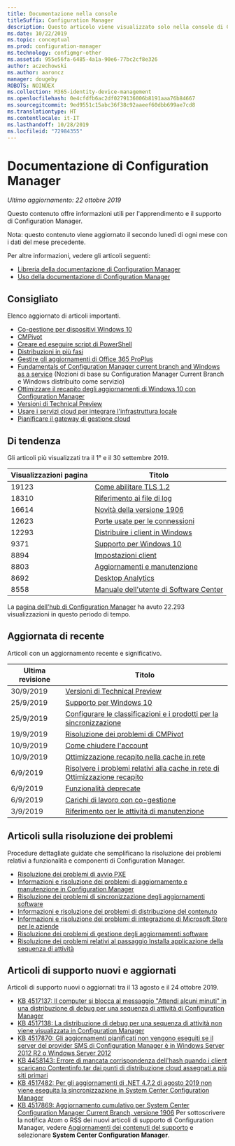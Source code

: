 ```yaml
---
title: Documentazione nella console
titleSuffix: Configuration Manager
description: Questo articolo viene visualizzato solo nella console di Configuration Manager.
ms.date: 10/22/2019
ms.topic: conceptual
ms.prod: configuration-manager
ms.technology: configmgr-other
ms.assetid: 955e56fa-6485-4a1a-90e6-77bc2cf8e326
author: aczechowski
ms.author: aaroncz
manager: dougeby
ROBOTS: NOINDEX
ms.collection: M365-identity-device-management
ms.openlocfilehash: 0e4cfdfb6ac2df0279136006b8191aaa76b84667
ms.sourcegitcommit: 9ed9551c15abc36f38c92aaeef60dbb699ae7cd8
ms.translationtype: HT
ms.contentlocale: it-IT
ms.lasthandoff: 10/28/2019
ms.locfileid: "72984355"
---
```

<!-- 
- Feature 1357546
- This page displays in-console, under the Community workspace, Documentation node. 
- Don't use any relative links; must be full https://docs.microsoft.com and language neutral
- Process: https://microsoft.sharepoint.com/teams/ConfigMgr/Documents/ContentPub/Data%20collection%20process%20for%20Feature%201357546%20In-console%20documentation.docx?web=1
-->

# <a name="configuration-manager-documentation"></a>Documentazione di Configuration Manager

*Ultimo aggiornamento: 22 ottobre 2019*

Questo contenuto offre informazioni utili per l'apprendimento e il supporto di Configuration Manager.

Nota: questo contenuto viene aggiornato il secondo lunedì di ogni mese con i dati del mese precedente.

Per altre informazioni, vedere gli articoli seguenti:

- [Libreria della documentazione di Configuration Manager](https://docs.microsoft.com/sccm)  
- [Uso della documentazione di Configuration Manager](https://docs.microsoft.com/sccm/core/understand/use-docs)

## <a name="recommended"></a>Consigliato

Elenco aggiornato di articoli importanti.

- [Co-gestione per dispositivi Windows 10](https://docs.microsoft.com/sccm/comanage/overview)  
- [CMPivot](https://docs.microsoft.com/sccm/core/servers/manage/cmpivot)  
- [Creare ed eseguire script di PowerShell](https://docs.microsoft.com/sccm/apps/deploy-use/create-deploy-scripts)  
- [Distribuzioni in più fasi](https://docs.microsoft.com/sccm/osd/deploy-use/create-phased-deployment-for-task-sequence)  
- [Gestire gli aggiornamenti di Office 365 ProPlus](https://docs.microsoft.com/sccm/sum/deploy-use/manage-office-365-proplus-updates)  
- [Fundamentals of Configuration Manager current branch and Windows as a service](https://docs.microsoft.com/sccm/core/understand/configuration-manager-and-windows-as-service) (Nozioni di base su Configuration Manager Current Branch e Windows distribuito come servizio)
- [Ottimizzare il recapito degli aggiornamenti di Windows 10 con Configuration Manager](https://docs.microsoft.com/sccm/sum/deploy-use/optimize-windows-10-update-delivery)
- [Versioni di Technical Preview](https://docs.microsoft.com/sccm/core/get-started/technical-preview)
- [Usare i servizi cloud per integrare l'infrastruttura locale](https://docs.microsoft.com/sccm/core/understand/use-cloud-services)
- [Pianificare il gateway di gestione cloud](https://docs.microsoft.com/sccm/core/clients/manage/plan-cloud-management-gateway)

## <a name="trending"></a>Di tendenza

Gli articoli più visualizzati tra il 1° e il 30 settembre 2019.

| Visualizzazioni pagina | Titolo |
|------------|-------|
| 19123 | [Come abilitare TLS 1.2](https://docs.microsoft.com/sccm/core/plan-design/security/enable-tls-1-2) |
| 18310 | [Riferimento ai file di log](https://docs.microsoft.com/sccm/core/plan-design/hierarchy/log-files) |
| 16614 | [Novità della versione 1906](https://docs.microsoft.com/sccm/core/plan-design/changes/whats-new-in-version-1906) |
| 12623 | [Porte usate per le connessioni](https://docs.microsoft.com/sccm/core/plan-design/hierarchy/ports) |
| 12293 | [Distribuire i client in Windows](https://docs.microsoft.com/sccm/core/clients/deploy/deploy-clients-to-windows-computers) |
| 9371 | [Supporto per Windows 10](https://docs.microsoft.com/sccm/core/plan-design/configs/support-for-windows-10) |
| 8894 | [Impostazioni client](https://docs.microsoft.com/sccm/core/clients/deploy/about-client-settings) |
| 8803 | [Aggiornamenti e manutenzione](https://docs.microsoft.com/sccm/core/servers/manage/updates) |
| 8692 | [Desktop Analytics](https://docs.microsoft.com/sccm/desktop-analytics/overview) |
| 8558 | [Manuale dell'utente di Software Center](https://docs.microsoft.com/sccm/core/understand/software-center) |

La [pagina dell'hub di Configuration Manager](https://docs.microsoft.com/sccm/) ha avuto 22.293 visualizzazioni in questo periodo di tempo.

## <a name="recently-updated"></a>Aggiornata di recente

Articoli con un aggiornamento recente e significativo.

| Ultima revisione | Titolo |
|---------------|-------|
| 30/9/2019 | [Versioni di Technical Preview](https://docs.microsoft.com/sccm/core/get-started/technical-preview) |
| 25/9/2019 | [Supporto per Windows 10](https://docs.microsoft.com/sccm/core/plan-design/configs/support-for-windows-10) |
| 25/9/2019 | [Configurare le classificazioni e i prodotti per la sincronizzazione](https://docs.microsoft.com/sccm/sum/get-started/configure-classifications-and-products) |
| 19/9/2019 | [Risoluzione dei problemi di CMPivot](https://docs.microsoft.com/sccm/core/servers/manage/cmpivot-tsg) |
| 10/9/2019 | [Come chiudere l'account](https://docs.microsoft.com/sccm/desktop-analytics/account-close) |
| 10/9/2019 | [Ottimizzazione recapito nella cache in rete](https://docs.microsoft.com/sccm/core/plan-design/hierarchy/delivery-optimization-in-network-cache) |
| 6/9/2019 | [Risolvere i problemi relativi alla cache in rete di Ottimizzazione recapito](https://docs.microsoft.com/sccm/core/servers/deploy/configure/troubleshoot-delivery-optimization-in-network-cache) |
| 6/9/2019 | [Funzionalità deprecate](https://docs.microsoft.com/sccm/core/plan-design/changes/deprecated/removed-and-deprecated-cmfeatures) |
| 6/9/2019 | [Carichi di lavoro con co-gestione](https://docs.microsoft.com/sccm/comanage/workloads) |
| 3/9/2019 | [Riferimento per le attività di manutenzione](https://docs.microsoft.com/sccm/core/servers/manage/reference-for-maintenance-tasks) |

## <a name="troubleshooting-articles"></a>Articoli sulla risoluzione dei problemi

Procedure dettagliate guidate che semplificano la risoluzione dei problemi relativi a funzionalità e componenti di Configuration Manager.

- [Risoluzione dei problemi di avvio PXE](https://support.microsoft.com/help/4468612)
- [Informazioni e risoluzione dei problemi di aggiornamento e manutenzione in Configuration Manager](https://support.microsoft.com/help/4490424)
- [Risoluzione dei problemi di sincronizzazione degli aggiornamenti software](https://support.microsoft.com/help/10059)
- [Informazioni e risoluzione dei problemi di distribuzione del contenuto](https://support.microsoft.com/help/4482728)
- [Informazioni e risoluzione dei problemi di integrazione di Microsoft Store per le aziende](https://support.microsoft.com/help/4010214)
- [Risoluzione dei problemi di gestione degli aggiornamenti software](https://support.microsoft.com/help/10680)
- [Risoluzione dei problemi relativi al passaggio Installa applicazione della sequenza di attività](https://support.microsoft.com/help/18408/)

## <a name="new-and-updated-support-articles"></a>Articoli di supporto nuovi e aggiornati

Articoli di supporto nuovi o aggiornati tra il 13 agosto e il 24 ottobre 2019.

- [KB 4517137: Il computer si blocca al messaggio "Attendi alcuni minuti" in una distribuzione di debug per una sequenza di attività di Configuration Manager](https://support.microsoft.com/help/4517137)
- [KB 4517138: La distribuzione di debug per una sequenza di attività non viene visualizzata in Configuration Manager](https://support.microsoft.com/help/4517138)
- [KB 4517870: Gli aggiornamenti pianificati non vengono eseguiti se il server del provider SMS di Configuration Manager è in Windows Server 2012 R2 o Windows Server 2012](https://support.microsoft.com/help/4517870)
- [KB 4458143: Errore di mancata corrispondenza dell'hash quando i client scaricano Contentinfo.tar dai punti di distribuzione cloud assegnati a più siti primari](https://support.microsoft.com/help/4458143)
- [KB 4517482: Per gli aggiornamenti di .NET 4.7.2 di agosto 2019 non viene eseguita la sincronizzazione in System Center Configuration Manager](https://support.microsoft.com/help/4517482)
- [KB 4517869: Aggiornamento cumulativo per System Center Configuration Manager Current Branch, versione 1906](https://support.microsoft.com/help/4517869) Per sottoscrivere la notifica Atom o RSS dei nuovi articoli di supporto di Configuration Manager, vedere [Aggiornamenti dei contenuti del supporto](https://support.microsoft.com/help/4089498/) e selezionare **System Center Configuration Manager**.  
